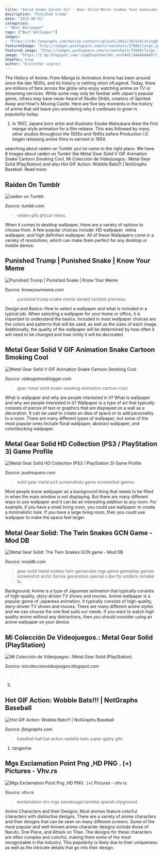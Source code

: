 ```yaml
---
title: "Solid Snake Salute Gif - Gear Solid Metal Snakes Twin Gamecube Mgs Game Gameplay Games Screenshot Arctic Forces Generation Special Cube Tts Soldiers Remake Ts"
description: "Punished trump"
date: "2022-08-01"
categories:
- "Best Wallpaper"
tags: ["Best Wallpaper"]
images:
- "https://cdn.fangraphs.com/not/wp-content/uploads/2012/10/VibratingBat.gif"
featuredImage: "http://images.pushsquare.com/screenshots/37889/large.jpg"
featured_image: "http://images.pushsquare.com/screenshots/37889/large.jpg"
image: "https://2.bp.blogspot.com/-2sgQ3vpXtmw/UHc_nxvhAmI/AAAAAAAAGlY/dObujUjyvpA/s1600/Metal+Gear+GIF.gif"
ShowToc: true
author: "Kristofer Legros"
---
```



The History of Anime: From Manga to Animation
Anime has been around since the late 1800s, and its history is nothing short ofLegend. Today, there are millions of fans across the globe who enjoy watching anime on TV or streaming services. While some may only be familiar with Japan's popular genre, others may have never heard of Studio Ghibli, creators of Spirited Away and Howl's Moving Castle. Here are five key moments in the history of anime that will leave you wondering why it continues to grow in popularity today:
1) In 1907, Japans born artist and illustrator Eisuke Matsubara drew the first manga-style animation for a film release. This was followed by many other studios throughout the 1930s and 1940s before Production I.G began releasing anime films in earnest in 1954.

	

		
searching about raiden on Tumblr you've came to the right place. We have 8 Images about raiden on Tumblr like Metal Gear Solid V GIF Animation Snake Cartoon Smoking Cool, Mi Colección de Videojuegos.: Metal Gear Solid (PlayStation) and also Hot GIF Action: Wobble Bats!!! | NotGraphs Baseball. Read more:
		
    
## Raiden On Tumblr

<img loading=lazy src="https://68.media.tumblr.com/9c4384fa123f1cf35108c4396fc59d61/tumblr_ocxia6zOJS1qcxzu2o1_500.gif" onerror="this.onerror=null;this.src='https://tse3.mm.bing.net/th?id=OIP.l_H-BgY0Jd9mDZg0Lsuh4gHaFL&amp;pid=15.1';" alt="raiden on Tumblr">

_Source: tumblr.com_

>raiden gifs gfycat views. 

	

When it comes to desktop wallpaper, there are a variety of options to choose from. A few popular choices include: HD wallpaper, retina wallpaper, and high definition wallpaper. All of these Wallpapers come in a variety of resolutions, which can make them perfect for any desktop or mobile device. 

    
## Punished Trump | Punished Snake | Know Your Meme

<img loading=lazy src="http://i0.kym-cdn.com/photos/images/original/001/006/054/315.jpg" onerror="this.onerror=null;this.src='https://tse4.mm.bing.net/th?id=OIP.kqqs4-rG01JspMFQXi7tYQHaE8&amp;pid=15.1';" alt="Punished Trump | Punished Snake | Know Your Meme">

_Source: knowyourmeme.com_

>punished trump snake meme donald random previous. 

	

Design and Basics: How to select a wallpaper and what is included in a typical job.
When selecting a wallpaper for your home or office, it is important to understand the basics. Included in most wallpaper choices are the colors and patterns that will be used, as well as the sizes of each image. Additionally, the quality of the wallpaper will be determined by how often it will need to be changed and how richly it will be decorated.

    
## Metal Gear Solid V GIF Animation Snake Cartoon Smoking Cool

<img loading=lazy src="https://www.videogamesblogger.com/wp-content/uploads/2015/12/metal-gear-solid-v-gif-animation-snake-cartoon-smoking-cool.gif" onerror="this.onerror=null;this.src='https://tse4.mm.bing.net/th?id=OIP.oTOaU9SoOyyBTdEUtoAnaAHaEm&amp;pid=15.1';" alt="Metal Gear Solid V GIF Animation Snake Cartoon Smoking Cool">

_Source: videogamesblogger.com_

>gear metal solid snake smoking animation cartoon cool. 

	

What is wallpaper and why are people interested in it?
What is wallpaper and why are people interested in it?
Wallpaper is a type of art that typically consists of pieces of text or graphics that are displayed on a wall as a decoration. It can be used to create an idea of space or to add personality to a room. There are many different types of wallpaper, but some of the most popular ones include floral wallpaper, abstract wallpaper, and colorblocking wallpaper.

    
## Metal Gear Solid HD Collection (PS3 / PlayStation 3) Game Profile

<img loading=lazy src="http://images.pushsquare.com/screenshots/37889/large.jpg" onerror="this.onerror=null;this.src='https://tse2.mm.bing.net/th?id=OIP.QD4DCjMvSDHVfYN5x7ZTEgHaEK&amp;pid=15.1';" alt="Metal Gear Solid HD Collection (PS3 / PlayStation 3) Game Profile">

_Source: pushsquare.com_

>solid gear metal ps3 screenshots game screenshot games. 

	

Most people know wallpaper as a background thing that needs to be filled in when the main window is not displaying. But there are many different ways to use wallpaper and it can be an interesting addition to any room. For example, if you have a small living room, you could use wallpaper to create a minimalistic look. If you have a large living room, then you could use wallpaper to make the space feel larger.

    
## Metal Gear Solid: The Twin Snakes GCN Game - Mod DB

<img loading=lazy src="http://media.moddb.com/images/games/1/62/61428/metal-gear-solid-the-twin-snakes.1.jpg" onerror="this.onerror=null;this.src='https://tse2.mm.bing.net/th?id=OIP.pces6K8Z3NNwTnznLXv-5gHaFj&amp;pid=15.1';" alt="Metal Gear Solid: The Twin Snakes GCN game - Mod DB">

_Source: moddb.com_

>gear solid metal snakes twin gamecube mgs game gameplay games screenshot arctic forces generation special cube tts soldiers remake ts. 

	

Background: Anime is a type of Japanese animation that typically consists of high-quality, story-driven TV shows and movies.
Anime wallpaper is a popular genre of Japanese animation. It typically consists of high-quality, story-driven TV shows and movies. There are many different anime styles and we can choose the one that suits our needs. If you want to watch high quality anime without any distractions, then you should consider using an anime wallpaper on your device.

    
## Mi Colección De Videojuegos.: Metal Gear Solid (PlayStation)

<img loading=lazy src="https://2.bp.blogspot.com/-2sgQ3vpXtmw/UHc_nxvhAmI/AAAAAAAAGlY/dObujUjyvpA/s1600/Metal+Gear+GIF.gif" onerror="this.onerror=null;this.src='https://tse4.mm.bing.net/th?id=OIP.K016LMdlyI9CaNhzBwNXMQHaHa&amp;pid=15.1';" alt="Mi Colección de Videojuegos.: Metal Gear Solid (PlayStation)">

_Source: micoleccionvideojuegos.blogspot.com_

>. 

	

5.

    
## Hot GIF Action: Wobble Bats!!! | NotGraphs Baseball

<img loading=lazy src="https://cdn.fangraphs.com/not/wp-content/uploads/2012/10/VibratingBat.gif" onerror="this.onerror=null;this.src='https://tse2.mm.bing.net/th?id=OIP.UlvURF9f9dRtuu0mtF6U6wAAAA&amp;pid=15.1';" alt="Hot GIF Action: Wobble Bats!!! | NotGraphs Baseball">

_Source: fangraphs.com_

>baseball ball bat action wobble bats super giphy gifs. 

	

1. tangerine 

    
## Mgs Exclamation Point Png ,HD PNG . (+) Pictures - Vhv.rs

<img loading=lazy src="https://www.vhv.rs/file/max/11/111877_mgs-exclamation-point-png.jpg" onerror="this.onerror=null;this.src='https://tse3.mm.bing.net/th?id=OIP.BP20OfdW1TJvFMPw1_Gr6gHaHZ&amp;pid=15.1';" alt="Mgs Exclamation Point Png ,HD PNG . (+) Pictures - vhv.rs">

_Source: vhv.rs_

>exclamation vhv mgs sweetsugarcandies aparati clipground. 

	

Anime Characters and their Designs: Most animes feature colorful characters with distinctive designs.
There are a variety of anime characters and their designs that can be seen on many different screens. Some of the most popular and well-known anime character designs include those of Naruto, One Piece, and Attack on Titan. The designs for these characters are often complex and colorful, making them some of the most recognizable in the industry. This popularity is likely due to their uniqueness as well as the intricate details that go into their design.

